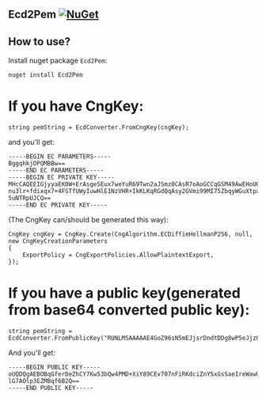## Ecd2Pem [![NuGet](https://img.shields.io/badge/nuget-1.0.0-blue.svg)](https://www.nuget.org/packages/Ecd2Pem)

## How to use?
Install nuget package `Ecd2Pem`: 
```
nuget install Ecd2Pem
```

# If you have CngKey: 
```
string pemString = EcdConverter.FromCngKey(cngKey);
```
and you'll get: 
```
-----BEGIN EC PARAMETERS-----
BggqhkjOPQMBBw==
-----END EC PARAMETERS-----
-----BEGIN EC PRIVATE KEY-----
MHcCAQEEIGjyyaEK0W+ErAsgeSEux7weYuR69Twn2aJSmz0CAsR7oAoGCCqGSM49AwEHoUQDQgAE
nu3lr+fdixqx7+4FSTfUWyIuwHlE1NzVHR+IkKLKqRGdQqAsy2GVmi99MI75ZbqyWGuXtpacBHjz
5uNTRpUJCQ==
-----END EC PRIVATE KEY-----
```
(The CngKey can/should be generated this way):
```
CngKey cngKey = CngKey.Create(CngAlgorithm.ECDiffieHellmanP256, null, new CngKeyCreationParameters
{
    ExportPolicy = CngExportPolicies.AllowPlaintextExport, 
});
```

# If you have a public key(generated from base64 converted public key): 
```
string pemString = EcdConverter.FromPublicKey("RUNLMSAAAAAE4GoZ96sN5mEJjsrDndtDDg8wP5eJjz0IS/vTucWJEp1yJmdhLEaxJp4it5ZrBRBHvYWUbsA6WncRkwGp/oHZ")
```
And you'll get:
```
-----BEGIN PUBLIC KEY-----
oUQDQgAEBOBqGferDeZhCY7Kw53bQw4PMD+XiY89CEv707nFiRKdciZnYSxGsSaeIreWawUQR72F
lG7AOlp3EZMBqf6B2Q==
-----END PUBLIC KEY-----
```
